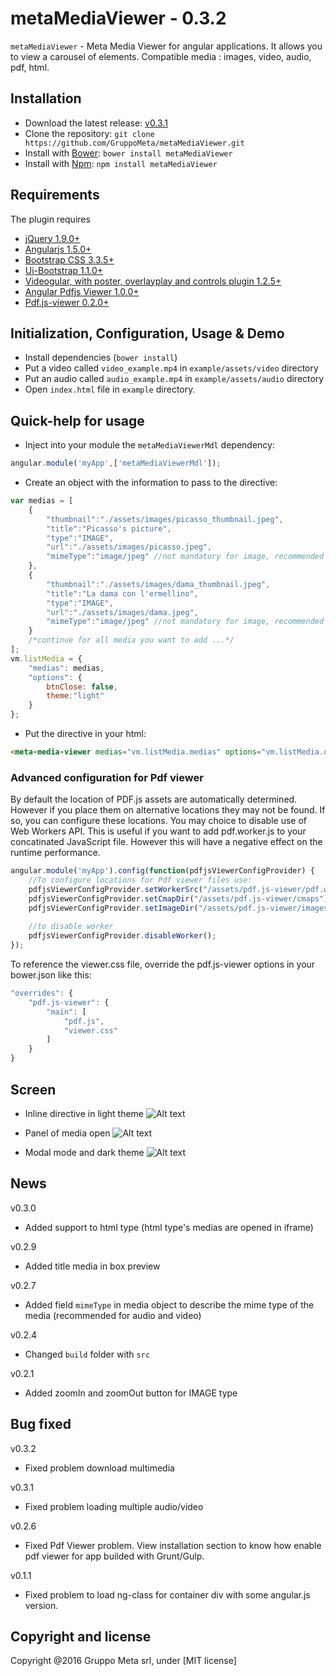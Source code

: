 # metaMediaViewer - 0.3.2

`metaMediaViewer` - Meta Media Viewer for angular applications. It allows you to view a carousel of elements. Compatible media : images, video, audio, pdf, html.

## Installation
* Download the latest release: [v0.3.1](https://github.com/GruppoMeta/metaMediaViewer/archive/master.zip)
* Clone the repository: `git clone https://github.com/GruppoMeta/metaMediaViewer.git`
* Install with [Bower](http://bower.io): `bower install metaMediaViewer`
* Install with [Npm](https://www.npmjs.com/): `npm install metaMediaViewer`


## Requirements
The plugin requires
* [jQuery 1.9.0+](http://jquery.com)
* [Angularjs 1.5.0+](https://angularjs.org/)
* [Bootstrap CSS 3.3.5+](http://getbootstrap.com)
* [Ui-Bootstrap 1.1.0+](https://angular-ui.github.io/bootstrap)
* [Videogular, with poster, overlayplay and controls plugin 1.2.5+](http://www.videogular.com)
* [Angular Pdfjs Viewer 1.0.0+](https://github.com/legalthings/angular-pdfjs-viewer)
* [Pdf.js-viewer 0.2.0+](https://github.com/legalthings/pdf.js-viewer)

## Initialization, Configuration, Usage & Demo
* Install dependencies (`bower install`)
* Put a video called `video_example.mp4` in `example/assets/video` directory
* Put an audio called `audio_example.mp4` in `example/assets/audio` directory
* Open `index.html` file in `example` directory.

## Quick-help for usage
* Inject into your module the `metaMediaViewerMdl` dependency:

```javascript
angular.module('myApp',['metaMediaViewerMdl']);
``` 

* Create an object with the information to pass to the directive:

```javascript
var medias = [
    {
        "thumbnail":"./assets/images/picasso_thumbnail.jpeg",
        "title":"Picasso's picture",
        "type":"IMAGE",
        "url":"./assets/images/picasso.jpeg",
        "mimeType":"image/jpeg" //not mandatory for image, recommended for audio and video
    },
    {
        "thumbnail":"./assets/images/dama_thumbnail.jpeg",
        "title":"La dama con l'ermellino",
        "type":"IMAGE",
        "url":"./assets/images/dama.jpeg",
        "mimeType":"image/jpeg" //not mandatory for image, recommended for audio and video
    }
    /*continue for all media you want to add ...*/
];
vm.listMedia = {
    "medias": medias,
    "options": {
        btnClose: false,
        theme:"light"
    }
};
```

* Put the directive in your html:

```html
<meta-media-viewer medias="vm.listMedia.medias" options="vm.listMedia.options"></meta-media-viewer>
```

### Advanced configuration for Pdf viewer
By default the location of PDF.js assets are automatically determined. However if you place them on alternative locations they may not be found. If so, you can configure these locations. You may choice to disable use of Web Workers API. This is useful if you want to add pdf.worker.js to your concatinated JavaScript file. However this will have a negative effect on the runtime performance.

```javascript
angular.module('myApp').config(function(pdfjsViewerConfigProvider) {
    //To configure locations for Pdf viewer files use:
    pdfjsViewerConfigProvider.setWorkerSrc("/assets/pdf.js-viewer/pdf.worker.js");
    pdfjsViewerConfigProvider.setCmapDir("/assets/pdf.js-viewer/cmaps");
    pdfjsViewerConfigProvider.setImageDir("/assets/pdf.js-viewer/images");
    
    //to disable worker
    pdfjsViewerConfigProvider.disableWorker();
});
```

To reference the viewer.css file, override the pdf.js-viewer options in your bower.json like this:

```javascript
"overrides": {
    "pdf.js-viewer": {
        "main": [
            "pdf.js",
            "viewer.css"
        ]
    }
}
```

## Screen
* Inline directive in light theme
![Alt text](/screen/image1.jpg "Inline directive in light theme")

* Panel of media open
![Alt text](/screen/image2.jpg "Panel of media open")

* Modal mode and dark theme
![Alt text](/screen/image3.jpg "Modal mode and dark theme")

## News
v0.3.0
* Added support to html type (html type's medias are opened in iframe)

v0.2.9
* Added title media in box preview

v0.2.7
* Added field `mimeType` in media object to describe the mime type of the media (recommended for audio and video)

v0.2.4
* Changed `build` folder with `src`

v0.2.1
* Added zoomIn and zoomOut button for IMAGE type

## Bug fixed
v0.3.2
* Fixed problem download multimedia

v0.3.1
* Fixed problem loading multiple audio/video

v0.2.6
* Fixed Pdf Viewer problem. View installation section to know how enable pdf viewer for app builded with Grunt/Gulp.

v0.1.1
* Fixed problem to load ng-class for container div with some angular.js version.

## Copyright and license
Copyright @2016 Gruppo Meta srl, under [MIT license]